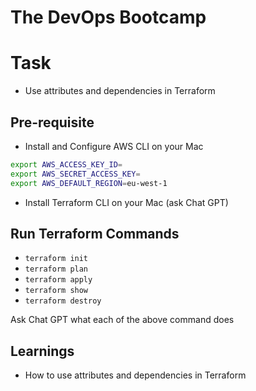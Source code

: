# The DevOps Bootcamp

# Task

- Use attributes and dependencies in Terraform

## Pre-requisite

- Install and Configure AWS CLI on your Mac

```sh
export AWS_ACCESS_KEY_ID=
export AWS_SECRET_ACCESS_KEY=
export AWS_DEFAULT_REGION=eu-west-1
```

- Install Terraform CLI on your Mac (ask Chat GPT)

## Run Terraform Commands

- `terraform init`
- `terraform plan`
- `terraform apply`
- `terraform show`
- `terraform destroy`

Ask Chat GPT what each of the above command does

## Learnings

- How to use attributes and dependencies in Terraform
